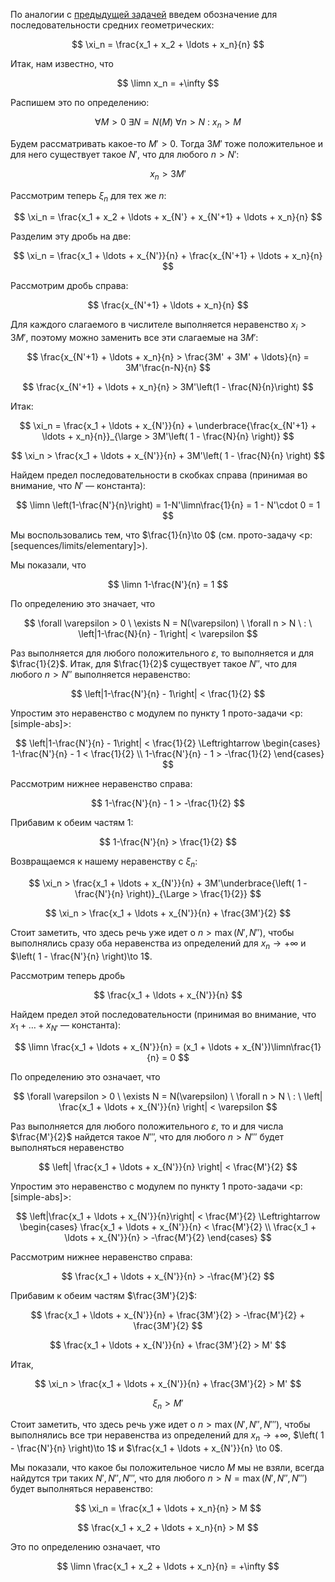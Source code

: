 По аналогии с [предыдущей задачей](/tasks/138) введем обозначение для последовательности средних геометрических:

$$ \xi_n = \frac{x_1 + x_2 + \ldots + x_n}{n} $$

Итак, нам известно, что

$$ \limn x_n = +\infty $$

Распишем это по определению:

$$ \forall M > 0 \ \exists N = N(M) \ \forall n > N \ : \ x_n > M $$

Будем рассматривать какое-то $M'>0$. Тогда $3M'$ тоже положительное и для него существует такое $N'$, что для любого $n>N'$:

$$ x_n > 3M' $$

Рассмотрим теперь $\xi_n$ для тех же $n$:

$$ \xi_n = \frac{x_1 + x_2 + \ldots + x_{N'} + x_{N'+1} + \ldots + x_n}{n} $$

Разделим эту дробь на две:

$$ \xi_n = \frac{x_1 + \ldots + x_{N'}}{n} + \frac{x_{N'+1} + \ldots + x_n}{n} $$

Рассмотрим дробь справа:

$$ \frac{x_{N'+1} + \ldots + x_n}{n} $$

Для каждого слагаемого в числителе выполняется неравенство $x_i > 3M'$, поэтому можно заменить все эти слагаемые на $3M'$:

$$ \frac{x_{N'+1} + \ldots + x_n}{n} > \frac{3M' + 3M' + \ldots}{n} = 3M'\frac{n-N}{n} $$

$$ \frac{x_{N'+1} + \ldots + x_n}{n} > 3M'\left(1 - \frac{N}{n}\right) $$

Итак:

$$ \xi_n = \frac{x_1 + \ldots + x_{N'}}{n} + \underbrace{\frac{x_{N'+1} + \ldots + x_n}{n}}_{\large > 3M'\left( 1 - \frac{N}{n} \right)} $$

$$ \xi_n > \frac{x_1 + \ldots + x_{N'}}{n} + 3M'\left( 1 - \frac{N}{n} \right) $$

Найдем предел последовательности в скобках справа (принимая во внимание, что $N'$ — константа):

$$ \limn \left(1-\frac{N'}{n}\right) = 1-N'\limn\frac{1}{n} = 1 - N'\cdot 0 = 1 $$

Мы воспользовались тем, что $\frac{1}{n}\to 0$ (см. прото-задачу <p:[sequences/limits/elementary]>).

Мы показали, что

$$ \limn 1-\frac{N'}{n} = 1 $$

По определению это значает, что

$$ \forall \varepsilon > 0 \ \exists N = N(\varepsilon) \ \forall n > N \ : \ \left|1-\frac{N}{n} - 1\right| < \varepsilon $$

Раз выполняется для любого положительного $\varepsilon$, то выполняется и для $\frac{1}{2}$. Итак, для $\frac{1}{2}$ существует такое $N''$, что
для любого $n> N''$ выполняется неравенство:

$$ \left|1-\frac{N'}{n} - 1\right| < \frac{1}{2} $$

Упростим это неравенство с модулем по пункту 1 прото-задачи <p:[simple-abs]>:

$$ \left|1-\frac{N'}{n} - 1\right| < \frac{1}{2} \Leftrightarrow \begin{cases} 1-\frac{N'}{n} - 1 < \frac{1}{2} \\ 1-\frac{N'}{n} - 1 > -\frac{1}{2}  \end{cases} $$

Рассмотрим нижнее неравенство справа:

$$ 1-\frac{N'}{n} - 1 > -\frac{1}{2} $$

Прибавим к обеим частям $1$:

$$ 1-\frac{N'}{n} > \frac{1}{2} $$

Возвращаемся к нашему неравенству с $\xi_n$:

$$ \xi_n > \frac{x_1 + \ldots + x_{N'}}{n} + 3M'\underbrace{\left( 1 - \frac{N'}{n} \right)}_{\Large > \frac{1}{2}} $$

$$ \xi_n > \frac{x_1 + \ldots + x_{N'}}{n} + \frac{3M'}{2} $$

Стоит заметить, что здесь речь уже идет о $n > \max(N', N'')$, чтобы выполнялись сразу оба неравенства из определений для $x_n\to +\infty$ и $\left( 1 - \frac{N'}{n} \right)\to 1$.

Рассмотрим теперь дробь

$$ \frac{x_1 + \ldots + x_{N'}}{n} $$

Найдем предел этой последовательности (принимая во внимание, что $x_1 + \ldots + x_{N'}$ — константа):

$$ \limn \frac{x_1 + \ldots + x_{N'}}{n} = (x_1 + \ldots + x_{N'})\limn\frac{1}{n} = 0 $$

По определению это означает, что

$$ \forall \varepsilon > 0 \ \exists N = N(\varepsilon) \ \forall n > N \ : \ \left| \frac{x_1 + \ldots + x_{N'}}{n} \right| < \varepsilon $$

Раз выполняется для любого положительного $\varepsilon$, то и для числа $\frac{M'}{2}$ найдется такое $N'''$, что для любого $n>N'''$ будет выполняться неравенство

$$ \left| \frac{x_1 + \ldots + x_{N'}}{n} \right| < \frac{M'}{2} $$

Упростим это неравенство с модулем по пункту 1 прото-задачи <p:[simple-abs]>:

$$ \left|\frac{x_1 + \ldots + x_{N'}}{n}\right| < \frac{M'}{2} \Leftrightarrow \begin{cases} \frac{x_1 + \ldots + x_{N'}}{n} < \frac{M'}{2} \\ \frac{x_1 + \ldots + x_{N'}}{n} > -\frac{M'}{2} \end{cases} $$

Рассмотрим нижнее неравенство справа:

$$ \frac{x_1 + \ldots + x_{N'}}{n} > -\frac{M'}{2} $$

Прибавим к обеим частям $\frac{3M'}{2}$:

$$ \frac{x_1 + \ldots + x_{N'}}{n} + \frac{3M'}{2} > -\frac{M'}{2} + \frac{3M'}{2} $$

$$ \frac{x_1 + \ldots + x_{N'}}{n} + \frac{3M'}{2} > M' $$

Итак,

$$ \xi_n > \frac{x_1 + \ldots + x_{N'}}{n} + \frac{3M'}{2} > M' $$

$$ \xi_n > M' $$

Стоит заметить, что здесь речь уже идет о $n > \max(N', N'', N''')$, чтобы выполнялись все три неравенства из определений для $x_n\to +\infty$, $\left( 1 - \frac{N'}{n} \right)\to 1$ и $\frac{x_1 + \ldots + x_{N'}}{n} \to 0$.

Мы показали, что какое бы положительное число $M$ мы не взяли, всегда найдутся три таких $N', N'', N'''$, что для любого $n>N=\max(N', N'', N''')$ будет выполняться неравенство:

$$ \xi_n = \frac{x_1 + \ldots + x_n}{n} > M $$

$$ \frac{x_1 + x_2 + \ldots + x_n}{n} > M $$

Это по определению означает, что

$$ \limn \frac{x_1 + x_2 + \ldots + x_n}{n} = +\infty $$